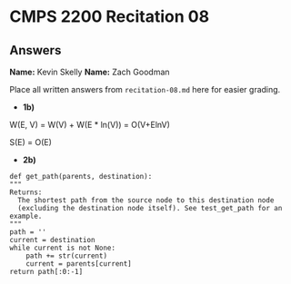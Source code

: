 # CMPS 2200 Recitation 08

## Answers

**Name:** Kevin Skelly
**Name:** Zach Goodman


Place all written answers from `recitation-08.md` here for easier grading.



- **1b)**

W(E, V) = W(V) + W(E * ln(V)) = O(V+ElnV)

S(E) = O(E) 

- **2b)**

```
def get_path(parents, destination):
"""
Returns:
  The shortest path from the source node to this destination node 
  (excluding the destination node itself). See test_get_path for an example.
"""
path = ''
current = destination
while current is not None:
    path += str(current)
    current = parents[current]
return path[:0:-1]
```
